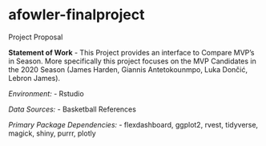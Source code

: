 # afowler-finalproject

Project Proposal   

**Statement of Work** - This Project provides an interface to Compare MVP’s in Season. More specifically this project focuses on the MVP Candidates in the 2020 Season (James Harden, Giannis Antetokounmpo, Luka Dončić, Lebron James).    

*Environment:* - Rstudio 
    
*Data Sources:* - Basketball References 

*Primary Package Dependencies:*  - flexdashboard, ggplot2, rvest, tidyverse, magick, shiny, purrr, plotly
